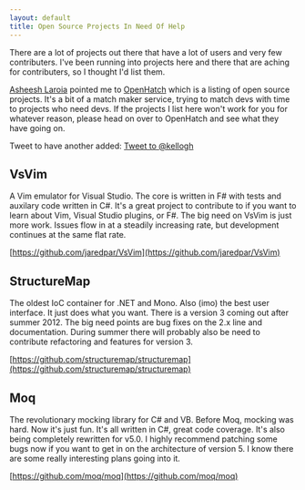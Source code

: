 ```yaml
---
layout: default
title: Open Source Projects In Need Of Help
---
```


There are a lot of projects out there that have a lot of users and very few contributers. I've been running into
projects here and there that are aching for contributers, so I thought I'd list them.

[Asheesh Laroia](https://twitter.com/#!/asheeshlaroia) pointed me to [OpenHatch](http://openhatch.org/) which is a
listing of open source projects. It's a 
bit of a match maker service, trying to match devs with time to projects who need devs. If the projects I list here
won't work for you for whatever reason, please head on over to OpenHatch and see what they have going on.

Tweet to have another added: <a href="https://twitter.com/intent/tweet?screen_name=kellogh&amp;text=add%20%3Cproject%3E%20to%20your%20list%20of%20open%20source%20projects%20that%20need%20contributions" class="twitter-mention-button" data-size="large" data-related="kellogh">Tweet to @kellogh</a>
<script>!function(d,s,id){var js,fjs=d.getElementsByTagName(s)[0];if(!d.getElementById(id)){js=d.createElement(s);js.id=id;js.src="//platform.twitter.com/widgets.js";fjs.parentNode.insertBefore(js,fjs);}}(document,"script","twitter-wjs");</script>

VsVim
------

A Vim emulator for Visual Studio. The core is written in F# with tests and auxilary code written in C#. It's a great
project to contribute to if you want to learn about Vim, Visual Studio plugins, or F#. The big need on VsVim is just
more work. Issues flow in at a steadily increasing rate, but development continues at the same flat rate.

[https://github.com/jaredpar/VsVim](https://github.com/jaredpar/VsVim)

StructureMap
--------------

The oldest IoC container for .NET and Mono. Also (imo) the best user interface. It just does what you want. There is
a version 3 coming out after summer 2012. The big need points are bug fixes on the 2.x line and documentation. During
summer there will probably also be need to contribute refactoring and features for version 3.

[https://github.com/structuremap/structuremap](https://github.com/structuremap/structuremap)

Moq
------------

The revolutionary mocking library for C# and VB. Before Moq, mocking was hard. Now it's just fun. It's all written
in C#, great code coverage. It's also being completely rewritten for v5.0. I highly recommend patching some bugs now
if you want to get in on the architecture of version 5. I know there are some really interesting plans going into
it.

[https://github.com/moq/moq](https://github.com/moq/moq)

